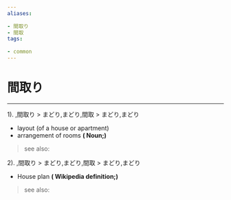 ```yaml
---
aliases:
    
- 間取り
- 間取
tags:
    
- common
---
```


# 間取り
---
1).
,間取り > まどり,まどり,間取 > まどり,まどり

- layout (of a house or apartment)
- arrangement of rooms
**( Noun;)**
> see also: 
            
2).
,間取り > まどり,まどり,間取 > まどり,まどり

- House plan
**( Wikipedia definition;)**
> see also: 
            